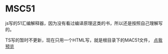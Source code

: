 # MSC51
js写的51汇编解释器，因为没有看过编译原理这类的书，所以还是按照自己理解写的。

TS写的暂时不更新，现在只用一个HTML写，就是根目录下的MAC51文件，
[点我预览](./MSC51.html)
